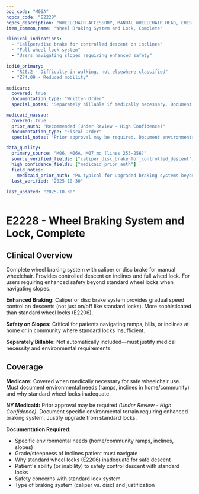 ```yaml
---
boc_code: "M06A"
hcpcs_code: "E2228"
hcpcs_description: "WHEELCHAIR ACCESSORY, MANUAL WHEELCHAIR HEAD, CHEST OR TRUNK TRANSIT OPTION OR ANY OTHER TRANSIT OPTION, EACH"
item_common_name: "Wheel Braking System and Lock, Complete"

clinical_indications:
  - "Caliper/disc brake for controlled descent on inclines"
  - "Full wheel lock system"
  - "Users navigating slopes requiring enhanced safety"

icd10_primary:
  - "R26.2 - Difficulty in walking, not elsewhere classified"
  - "Z74.09 - Reduced mobility"

medicare:
  covered: true
  documentation_type: "Written Order"
  special_notes: "Separately billable if medically necessary. Document need for upgraded braking beyond standard locks. Justify caliper/disc vs. standard locks. Document environmental needs (ramps, inclines)."

medicaid_nassau:
  covered: true
  prior_auth: "Recommended (Under Review - High Confidence)"
  documentation_type: "Fiscal Order"
  special_notes: "Prior approval may be required. Document environmental terrain requiring enhanced braking. Justify upgrade from standard wheel locks."

data_quality:
  primary_source: "M06, M06A, M07.md (lines 253-256)"
  source_verified_fields: ["caliper_disc_brake_for_controlled_descent", "full_wheel_lock", "users_navigating_slopes", "separately_billable_if_medically_necessary", "document_environmental_needs"]
  high_confidence_fields: ["medicaid_prior_auth"]
  field_notes:
    medicaid_prior_auth: "PA typical for upgraded braking systems beyond standard; inferred from cost and complexity"
  last_verified: "2025-10-30"

last_updated: "2025-10-30"
---
```


# E2228 - Wheel Braking System and Lock, Complete

## Clinical Overview

Complete wheel braking system with caliper or disc brake for manual wheelchair. Provides controlled descent on inclines and full wheel lock. For users requiring enhanced safety beyond standard wheel locks when navigating slopes.

**Enhanced Braking:** Caliper or disc brake system provides gradual speed control on descents (not just on/off like standard locks). More sophisticated than standard wheel locks (E2206).

**Safety on Slopes:** Critical for patients navigating ramps, hills, or inclines at home or in community where standard locks insufficient.

**Separately Billable:** Not automatically included—must justify medical necessity and environmental requirements.

## Coverage

**Medicare:** Covered when medically necessary for safe wheelchair use. Must document environmental needs (ramps, inclines in home/community) and why standard wheel locks inadequate.

**NY Medicaid:** Prior approval may be required *(Under Review - High Confidence)*. Document specific environmental terrain requiring enhanced braking system. Justify upgrade from standard locks.

**Documentation Required:**
- Specific environmental needs (home/community ramps, inclines, slopes)
- Grade/steepness of inclines patient must navigate
- Why standard wheel locks (E2206) inadequate for safe descent
- Patient's ability (or inability) to safely control descent with standard locks
- Safety concerns with standard lock system
- Type of braking system (caliper vs. disc) and justification
